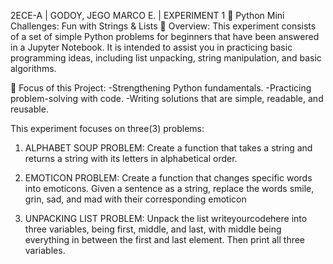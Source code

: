2ECE-A | GODOY, JEGO MARCO E. | EXPERIMENT 1
🐍 Python Mini Challenges: Fun with Strings & Lists
📌 Overview:
This experiment consists of a set of simple Python problems for beginners that have been answered in a Jupyter Notebook. It is intended to assist you in practicing basic programming ideas, including list unpacking, string manipulation, and basic algorithms.

🎯 Focus of this Project:
-Strengthening Python fundamentals.
-Practicing problem-solving with code.
-Writing solutions that are simple, readable, and reusable.

This experiment focuses on three(3) problems:
1. ALPHABET SOUP PROBLEM: Create a function that takes a string and returns a string with its letters
in alphabetical order.

2. EMOTICON PROBLEM: Create a function that changes specific words into emoticons. Given a sentence
as a string, replace the words smile, grin, sad, and mad with their corresponding emoticon

3. UNPACKING LIST PROBLEM: Unpack the list writeyourcodehere into three variables, being first,
middle, and last, with middle being everything in between the first and last element. Then print all three
variables.
